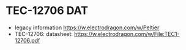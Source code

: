 
# TEC-12706 DAT

- legacy information https://w.electrodragon.com/w/Peltier
- TEC-12706: datasheet: https://w.electrodragon.com/w/File:TEC1-12706.pdf